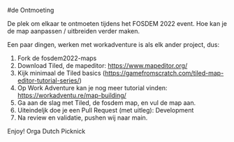 #de Ontmoeting

De plek om elkaar te ontmoeten tijdens het FOSDEM 2022 event. Hoe kan je de map aanpassen / uitbreiden verder maken.

Een paar dingen, werken met workadventure is als elk ander project, dus:
1. Fork de fosdem2022-maps
2. Download Tiled, de mapeditor: https://www.mapeditor.org/
3. Kijk minimaal de Tiled basics (https://gamefromscratch.com/tiled-map-editor-tutorial-series/)
4. Op Work Adventure kan je nog meer tutorial vinden: https://workadventu.re/map-building/
5. Ga aan de slag met Tiled, de fosdem map, en vul de map aan. 
6. Uiteindeljk doe je een Pull Request (met uitleg): Development
7. Na review en validatie, pushen wij naar main.

Enjoy!
Orga Dutch Picknick
